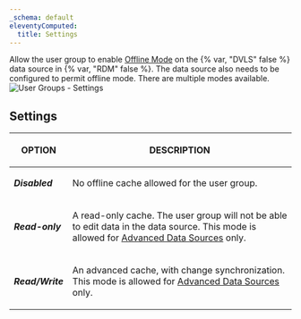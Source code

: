 ```yaml
---
_schema: default
eleventyComputed:
  title: Settings
---
```

Allow the user group to enable [Offline Mode](/rdm/windows/data-sources/offline-mode/) on the {% var, "DVLS" false %} data source in {% var, "RDM" false %}. The data source also needs to be configured to permit offline mode. There are multiple modes available. ![User Groups - Settings](https://cdnweb.devolutions.net/docs/docs_en_server_ServerOp8012.png)

## Settings

<table><thead><tr><th><p><strong>OPTION</strong></p></th><th><p><strong>DESCRIPTION</strong></p></th></tr></thead><tbody><tr><td><p><em><strong>Disabled</strong></em></p></td><td><p>No offline cache allowed for the user group.</p></td></tr><tr><td><p><em><strong>Read-only</strong></em></p></td><td><p>A read-only cache. The user group will not be able to edit data in the data source. This mode is allowed for <a href="https://docs.devolutions.net/rdm/windows/data-sources/data-sources-types/advanced-data-sources/">Advanced Data Sources</a> only.</p></td></tr><tr><td><p><em><strong>Read/Write</strong></em></p></td><td><p>An advanced cache, with change synchronization. This mode is allowed for <a href="https://docs.devolutions.net/rdm/windows/data-sources/data-sources-types/advanced-data-sources/">Advanced Data Sources</a> only.</p></td></tr></tbody></table>